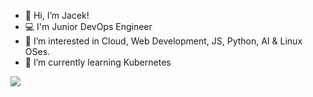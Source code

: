 - 👋 Hi, I’m Jacek!
- 💻 I'm Junior DevOps Engineer
- 👀 I’m interested in Cloud, Web Development, JS, Python, AI & Linux OSes.
- 🌱 I’m currently learning Kubernetes

<img src=https://www.codewars.com/users/jglowacz/badges/large>

<!---
jglowacz/jglowacz is a ✨ special ✨ repository because its `README.md` (this file) appears on your GitHub profile.
You can click the Preview link to take a look at your changes.
--->
